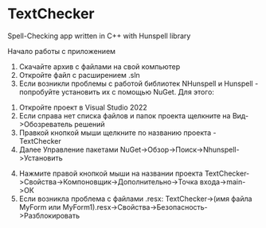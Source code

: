 # TextChecker
Spell-Checking app written in C++ with Hunspell library

Начало работы с приложением
1. Скачайте архив с файлами на свой компьютер
2. Откройте файл с расширением .sln 
3. Если возникли проблемы с работой библиотек NHunspell и Hunspell - попробуйте установить их с помощью NuGet. 
  Для этого:
  1) Откройте проект в Visual Studio 2022
  2) Если справа нет списка файлов и папок проекта щелкните на Вид->Обозреватель решений
  3) Правкой кнопкой мыши щелкните по названию проекта - TextChecker
  4) Далее Управление пакетами NuGet->Обзор->Поиск->Nhunspell->Установить
4. Нажмите правой кнопкой мыши на названии проекта TextChecker->Свойства->Компоновщик->Дополнительно->Точка входа->main->ОК
5. Если возникла проблема с файлами .resx: TextChecker->(имя файла MyForm или MyForm1).resx->Свойства->Безопасность->Разблокировать
